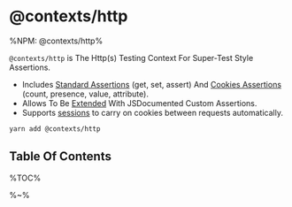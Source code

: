 # @contexts/http

%NPM: @contexts/http%

`@contexts/http` is The Http(s) Testing Context For Super-Test Style Assertions.

- Includes [Standard Assertions](https://github.com/idiocc/http#class-tester) (get, set, assert) And [Cookies Assertions](https://github.com/idiocc/http#cookiescontext) (count, presence, value, attribute).
- Allows To Be [Extended](https://github.com/idiocc/http#extending) With JSDocumented Custom Assertions.
- Supports [sessions](https://github.com/idiocc/http#session-tester) to carry on cookies between requests automatically.

```sh
yarn add @contexts/http
```

## Table Of Contents

%TOC%

%~%
